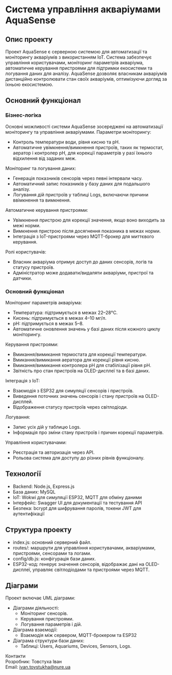 # Система управління акваріумами AquaSense

## Опис проекту

Проект AquaSense є серверною системою для автоматизації та моніторингу акваріумів з використанням IoT. Система забезпечує управління користувачами, моніторинг параметрів акваріума, автоматичне керування пристроями для підтримки екосистеми та логування даних для аналізу. AquaSense дозволяє власникам акваріумів дистанційно контролювати стан своїх акваріумів, оптимізуючи догляд за їхньою екосистемою.

## Основний функціонал

### Бізнес-логіка
Основні можливості системи AquaSense зосереджені на автоматизації моніторингу та управління акваріумами.
Параметри моніторингу:
- Контроль температури води, рівня кисню та pH.
- Автоматичне увімкнення/вимкнення пристроїв, таких як термостат, аератор і контролер pH, для корекції параметрів у разі їхнього відхилення від заданих меж.

Моніторинг та логування даних:
- Генерація показників сенсорів через певні інтервали часу.
- Автоматичний запис показників у базу даних для подальшого аналізу.
- Логування дій пристроїв у таблиці Logs, включаючи причини ввімкнення та вимкнення.

Автоматичне керування пристроями:
- Увімкнення пристрою для корекції значення, якщо воно виходить за межі норми.
- Вимкнення пристрою після досягнення показника в межах норми.
- Інтеграція з IoT-пристроями через MQTT-брокер для миттєвого керування.

Ролі користувачів:
- Власник акваріума отримує доступ до даних сенсорів, логів та статусу пристроїв.
- Адміністратор може додавати/видаляти акваріуми, пристрої та датчики.

### Основний функціонал
Моніторинг параметрів акваріума:
- Температура: підтримується в межах 22–28°C.
- Кисень: підтримується в межах 4–10 мг/л.
- pH: підтримується в межах 5–8.
- Автоматичне оновлення значень у базі даних після кожного циклу моніторингу.

Керування пристроями:
- Вмикання/вимикання термостата для корекції температури.
- Вмикання/вимикання аератора для корекції рівня кисню.
- Вмикання/вимикання контролера pH для стабілізації рівня pH.
- Звітність про стан пристроїв на OLED-дисплеї та в базі даних.

Інтеграція з IoT:
- Взаємодія з ESP32 для симуляції сенсорів і пристроїв.
- Виведення поточних значень сенсорів і стану пристроїв на OLED-дисплей.
- Відображення статусу пристроїв через світлодіоди.

Логування:
- Запис усіх дій у таблицю Logs.
- Інформація про зміни стану пристроїв і причин корекції параметрів.

Управління користувачами:
- Реєстрація та авторизація через API.
- Рольова система для доступу до різних рівнів функціоналу.


## Технології
- Backend: Node.js, Express.js
- База даних: MySQL
- IoT: Wokwi для симуляції ESP32, MQTT для обміну даними
- Інтерфейс: Swagger UI для документації та тестування API
- Безпека: bcrypt для шифрування паролів, токени JWT для аутентифікації

## Структура проекту
- index.js: основний серверний файл.
- routes/: маршрути для управління користувачами, акваріумами, пристроями, сенсорами та логами.
- config/db.js: конфігурація бази даних.
- ESP32-код: генерує значення сенсорів, відображає дані на OLED-дисплеї, управляє світлодіодами та пристроями через MQTT.

## Діаграми
Проект включає UML діаграми:
- Діаграми діяльності:
  - Моніторинг сенсорів.
  - Керування пристроями.
  - Логування параметрів і дій.
- Діаграма взаємодії:
  - Взаємодія між сервером, MQTT-брокером та ESP32
- Діаграма структури бази даних:
  - Таблиці: Users, Aquariums, Devices, Sensors, Logs.

Контакти  
Розробник: Товстуха Іван  
Email: ivan.tovstukha@nure.ua
